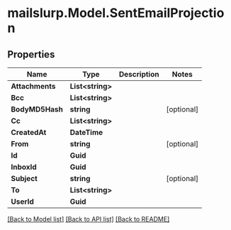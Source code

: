 # mailslurp.Model.SentEmailProjection
## Properties

Name | Type | Description | Notes
------------ | ------------- | ------------- | -------------
**Attachments** | **List&lt;string&gt;** |  | 
**Bcc** | **List&lt;string&gt;** |  | 
**BodyMD5Hash** | **string** |  | [optional] 
**Cc** | **List&lt;string&gt;** |  | 
**CreatedAt** | **DateTime** |  | 
**From** | **string** |  | [optional] 
**Id** | **Guid** |  | 
**InboxId** | **Guid** |  | 
**Subject** | **string** |  | [optional] 
**To** | **List&lt;string&gt;** |  | 
**UserId** | **Guid** |  | 

[[Back to Model list]](../README#documentation-for-models) [[Back to API list]](../README#documentation-for-api-endpoints) [[Back to README]](../README)

